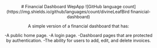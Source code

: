 <header>
# Financial Dashboard WepApp
 ![GitHub language count](https://img.shields.io/github/languages/count/divineLeafBird
finanicial-dashboard)

A simple version of a financial dashboard  that has:

-A public home page.
-A login page.
-Dashboard pages that are protected by authentication.
-The ability for users to add, edit, and delete invoices.

</header>
